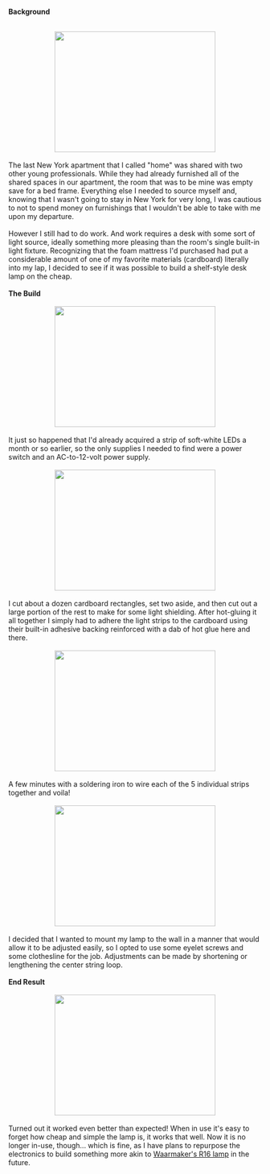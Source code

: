 

<b>Background</b><br /><br /><div class="separator" style="clear: both; text-align: center;"><a href="https://3.bp.blogspot.com/-teAokrk-Wtg/Wkh8T2aHHwI/AAAAAAAAMrk/xu4Z_LJRiMw7hEW9RfnzWLu7MFe1OP64gCLcBGAs/s1600/IMG_20170606_220637662.jpg" imageanchor="1" style="margin-left: 1em; margin-right: 1em;"><img border="0" data-original-height="1200" data-original-width="1600" height="240" src="https://3.bp.blogspot.com/-teAokrk-Wtg/Wkh8T2aHHwI/AAAAAAAAMrk/xu4Z_LJRiMw7hEW9RfnzWLu7MFe1OP64gCLcBGAs/s320/IMG_20170606_220637662.jpg" width="320" /></a></div><br />The last New York apartment that I called "home" was shared with two other young professionals. While they had already furnished all of the shared spaces in our apartment, the room that was to be mine was empty save for a bed frame. Everything else I needed to source myself and, knowing that I wasn't going to stay in New York for very long, I was cautious to not to spend money on furnishings that I wouldn't be able to take with me upon my departure.<br /><br />However I still had to do work. And work requires a desk with some sort of light source, ideally something more pleasing than the room's single built-in light fixture. Recognizing that the foam mattress I'd purchased had put a considerable amount of one of my favorite materials (cardboard) literally into my lap, I decided to see if it was possible to build a shelf-style desk lamp on the cheap.<br /><br /><b>The Build</b><br /><br /><div class="separator" style="clear: both; text-align: center;"><a href="https://4.bp.blogspot.com/-4kREM7ww9EQ/Wkh94u5h9LI/AAAAAAAAMrw/mDqnXWE95p8JgmPMlveOpX4QZKS2FfpdQCLcBGAs/s1600/IMG_20170606_222255365.jpg" imageanchor="1" style="margin-left: 1em; margin-right: 1em;"><img border="0" data-original-height="1200" data-original-width="1600" height="240" src="https://4.bp.blogspot.com/-4kREM7ww9EQ/Wkh94u5h9LI/AAAAAAAAMrw/mDqnXWE95p8JgmPMlveOpX4QZKS2FfpdQCLcBGAs/s320/IMG_20170606_222255365.jpg" width="320" /></a></div><br />It just so happened that I'd already acquired a strip of soft-white LEDs a month or so earlier, so the only supplies I needed to find were a power switch and an AC-to-12-volt power supply.<br /><br /><div class="separator" style="clear: both; text-align: center;"><a href="https://3.bp.blogspot.com/-DAIgz2s_bVI/Wkh-Pvcm1FI/AAAAAAAAMr0/-e5bIAnsFP8ZEiCGYxbNGO2cyZSLWJadwCLcBGAs/s1600/IMG_20170606_230547912.jpg" imageanchor="1" style="margin-left: 1em; margin-right: 1em;"><img border="0" data-original-height="1200" data-original-width="1600" height="240" src="https://3.bp.blogspot.com/-DAIgz2s_bVI/Wkh-Pvcm1FI/AAAAAAAAMr0/-e5bIAnsFP8ZEiCGYxbNGO2cyZSLWJadwCLcBGAs/s320/IMG_20170606_230547912.jpg" width="320" /></a></div><br />I cut about a dozen cardboard rectangles, set two aside, and then cut out a large portion of the rest to make for some light shielding. After hot-gluing it all together I simply had to adhere the light strips to the cardboard using their built-in adhesive backing reinforced with a dab of hot glue here and there.<br /><br /><div class="separator" style="clear: both; text-align: center;"><a href="https://4.bp.blogspot.com/-j7_SpdDBu38/Wkh-7l9VhwI/AAAAAAAAMsA/w448t9bsBak66j_H35Z9f14e0J0UZCJ5QCLcBGAs/s1600/IMG_20170606_231301106.jpg" imageanchor="1" style="margin-left: 1em; margin-right: 1em;"><img border="0" data-original-height="1200" data-original-width="1600" height="240" src="https://4.bp.blogspot.com/-j7_SpdDBu38/Wkh-7l9VhwI/AAAAAAAAMsA/w448t9bsBak66j_H35Z9f14e0J0UZCJ5QCLcBGAs/s320/IMG_20170606_231301106.jpg" width="320" /></a></div><br />A few minutes with a soldering iron to wire each of the 5 individual strips together and voila!<br /><br /><div class="separator" style="clear: both; text-align: center;"><a href="https://2.bp.blogspot.com/-5c7-IvVz-c0/Wkh_B654DcI/AAAAAAAAMsE/KJxXVHz3jVEjs-6E7Q6-lvs3yoR-1XxQgCLcBGAs/s1600/IMG_20170609_120741327.jpg" imageanchor="1" style="margin-left: 1em; margin-right: 1em;"><img border="0" data-original-height="1200" data-original-width="1600" height="240" src="https://2.bp.blogspot.com/-5c7-IvVz-c0/Wkh_B654DcI/AAAAAAAAMsE/KJxXVHz3jVEjs-6E7Q6-lvs3yoR-1XxQgCLcBGAs/s320/IMG_20170609_120741327.jpg" width="320" /></a></div><br />I decided that I wanted to mount my lamp to the wall in a manner that would allow it to be adjusted easily, so I opted to use some eyelet screws and some clothesline for the job. Adjustments can be made by shortening or lengthening the center string loop.<br /><br /><b>End Result</b><br /><br /><div class="separator" style="clear: both; text-align: center;"><a href="https://3.bp.blogspot.com/-gaHXTP0GL7w/Wkh_Zus6h8I/AAAAAAAAMsI/nTxZubRU0lMHH8UkROWBchRW7yw41W2UACLcBGAs/s1600/IMG_20170617_144815375.jpg" imageanchor="1" style="margin-left: 1em; margin-right: 1em;"><img border="0" data-original-height="1200" data-original-width="1600" height="240" src="https://3.bp.blogspot.com/-gaHXTP0GL7w/Wkh_Zus6h8I/AAAAAAAAMsI/nTxZubRU0lMHH8UkROWBchRW7yw41W2UACLcBGAs/s320/IMG_20170617_144815375.jpg" width="320" /></a></div><br />Turned out it worked even better than expected! When in use it's easy to forget how cheap and simple the lamp is, it works that well. Now it is no longer in-use, though... which is fine, as I have plans to repurpose the electronics to build something more akin to <a href="http://www.waarmakers.nl/projects/r16/">Waarmaker's R16 lamp</a> in the future.
